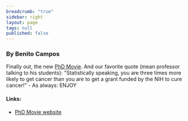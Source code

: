 ```yaml
---
breadcrumb: "true"
sidebar: right
layout: page
tags: null
published: false
---
```



### By Benito Campos

Finally out, the new <a href="http://phdmovie.com/" target="_blank">PhD Movie</a>. And our favorite quote (mean professor talking to his students): "Statistically speaking, you are three times more likely to get cancer than you are to get a grant funded by the NIH to cure cancer!" - As always: ENJOY

#### Links: 
- <a href="http://phdmovie.com/" target="_blank">PhD Movie website</a>


